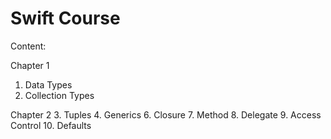 # Swift Course

Content:

Chapter 1
1. Data Types
2. Collection Types

Chapter 2
3. Tuples
4. Generics
6. Closure
7. Method
8. Delegate
9. Access Control
10. Defaults
